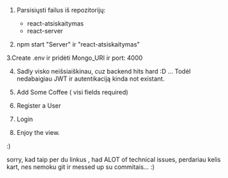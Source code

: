 
1. Parsisiųsti failus iš repozitorijų:
    * react-atsiskaitymas
    * react-server

2. npm start "Server" ir "react-atsiskaitymas"

3.Create .env ir pridėti Mongo_URI ir port: 4000

4. Sadly visko neišsiaiškinau, cuz backend hits hard :D ...
Todėl nedabaigiau JWT ir autentikaciją kinda not existant.

5. Add Some Coffee ( visi fields required)

6. Register a User

7. Login 

8. Enjoy the view.

:)

sorry, kad taip per du linkus , had ALOT of technical issues, perdariau kelis kart, nes nemoku git ir messed up su commitais... :)
